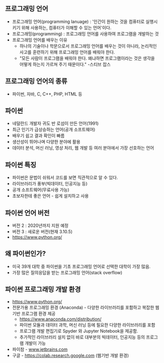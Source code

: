 ## 프로그래밍 언어
* 프로그래밍 언어(programming lanuage) : '인간이 원하는 것을 컴퓨터로 실행시키기 위해 사용하는, 컴퓨터가 이해할 수 있는 언어'이다.
* 프로그래밍(programming) : 프로그래밍 언어를 사용하여 프로그램을 개발하는 것
* 프로그래밍 언어를 배우는 이유
  * 하나의 기술이나 학문으로서 프로그래밍 언어를 배우는 것이 아니라, 논리적인 사고를 훈련하기 위해 프로그래밍 언어를 배워야 한다.
  * "모든 사람이 프로그램을 배워야 한다. 왜냐하면 프로그램이라는 것은 생각을 어떻게 하는지 가르쳐 주기 때문이다." -스티브 잡스

## 프로그래밍 언어의 종류
 * 파이썬, 자바, C, C++, PHP, HTML 등

## 파이썬
 * 네덜란드 개발자 귀도 반 로섬이 만든 언어(1991)
 * 최근 인기가 급상승하는 언어(공개 소프트웨어)
 * 배우기 쉽고 결과 확인이 빠름
 * 생산성이 뛰어나며 다양한 분야에 활용
 * 데이터 분석, 머신 러닝, 영상 처리, 웹 개발 등 여러 분야에서 가장 선호하는 언어

## 파이썬 특징
 * 파이썬은 문법이 쉬워서 코드를 보면 직관적으로 알 수 있다.
 * 라이브러리가 풍부(빅데이터, 인공지능 등)
 * 공개 소프트웨어(무료사용 가능)
 * 초보자한테 좋은 언어 - 쉽게 설치하고 사용

## 파이썬 언어 버전
 * 버전 2 : 2020년까지 지원 예정
 * 버전 3 : 새로운 버전(현재 3.10.5)
 * https://www.python.org/
 
## 왜 파이썬인가?
 * 미국 39개 대학 중 파이썬을 기초 프로그래밍 언어로 선택한 대학이 가장 많음.
 * 가장 많은 질의응답을 받는 프로그래밍 언어(stack overflow)

## 파이썬 프로그래밍 개발 환경
 * https://www.python.org/
 * 전문가용 프로그래밍 환경 (Anaconda) - 다양한 라이브러리를 포함하고 복잡한 웹기반 프로그램 환경 제공
   * https://www.anaconda.com/distribution/ 
   * 파이썬 모듈과 데이터 과학, 머신 러닝 등에 필요한 다양한 라이브러리를 포함
   * 프로그램 개발 편집기로 Spyder 와 Jupyter Notebook을 제공함.
   * 추가적인 라이브러리 설치 없이 바로 대부분의 빅데이터, 인공지능 등의 프로그램 개발이 가능
 * 파이참 - www.jetbrains.com
 * 구글 - https://colab.research.google.com (웹기반 개발 환경) 
